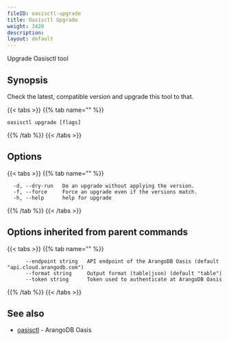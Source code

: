 ```yaml
---
fileID: oasisctl-upgrade
title: Oasisctl Upgrade
weight: 3420
description: 
layout: default
---
```

Upgrade Oasisctl tool

## Synopsis

Check the latest, compatible version and upgrade this tool to that.

{{< tabs >}}
{{% tab name="" %}}
```
oasisctl upgrade [flags]
```
{{% /tab %}}
{{< /tabs >}}

## Options

{{< tabs >}}
{{% tab name="" %}}
```
  -d, --dry-run   Do an upgrade without applying the version.
  -f, --force     Force an upgrade even if the versions match.
  -h, --help      help for upgrade
```
{{% /tab %}}
{{< /tabs >}}

## Options inherited from parent commands

{{< tabs >}}
{{% tab name="" %}}
```
      --endpoint string   API endpoint of the ArangoDB Oasis (default "api.cloud.arangodb.com")
      --format string     Output format (table|json) (default "table")
      --token string      Token used to authenticate at ArangoDB Oasis
```
{{% /tab %}}
{{< /tabs >}}

## See also

* [oasisctl](oasisctl-options)	 - ArangoDB Oasis

